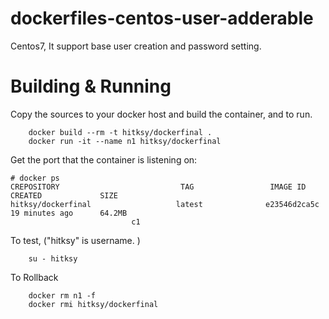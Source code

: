 # dockerfiles-centos-user-adderable
Centos7, It support base user creation and password setting.

# Building & Running

Copy the sources to your docker host and build the container, and to run.
```
	docker build --rm -t hitksy/dockerfinal .
	docker run -it --name n1 hitksy/dockerfinal
```
Get the port that the container is listening on:

```
# docker ps
CREPOSITORY                           TAG                 IMAGE ID            CREATED             SIZE
hitksy/dockerfinal                   latest              e23546d2ca5c        19 minutes ago      64.2MB
                           c1
```

To test, ("hitksy" is username. )
```
	su - hitksy
```
To Rollback
```
    docker rm n1 -f
    docker rmi hitksy/dockerfinal
```
